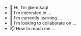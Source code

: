 - 👋 Hi, I’m @erickaqt
- 👀 I’m interested in ...
- 🌱 I’m currently learning ...
- 💞️ I’m looking to collaborate on ...
- 📫 How to reach me ...

<!---
erickaqt/erickaqt is a ✨ special ✨ repository because its `README.md` (this file) appears on your GitHub profile.
You can click the Preview link to take a look at your changes.
--->
